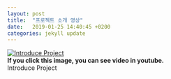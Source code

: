 ```yaml
---
layout: post
title:  "프로젝트 소개 영상"
date:   2019-01-25 14:40:45 +0200
categories: jekyll update
---
```


[![Introduce Project](http://img.youtube.com/vi/SVUtFII_orQ/0.jpg)](https://youtu.be/SVUtFII_orQ) 
<br>
**If you click this image, you can see video in youtube.**
<br>
Introduce Project
